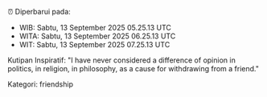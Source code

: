 ⏰ Diperbarui pada:
- WIB: Sabtu, 13 September 2025 05.25.13 UTC
- WITA: Sabtu, 13 September 2025 06.25.13 UTC
- WIT: Sabtu, 13 September 2025 07.25.13 UTC

Kutipan Inspiratif:
"I have never considered a difference of opinion in politics, in religion, in philosophy, as a cause for withdrawing from a friend."


Kategori: friendship

